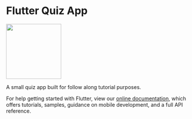 # Flutter Quiz App
<img src="https://user-images.githubusercontent.com/48697774/107272300-7d132500-6a1b-11eb-9af0-9e995e60e401.PNG" width="150">


A small quiz app built for follow along tutorial purposes.


For help getting started with Flutter, view our
[online documentation](https://flutter.dev/docs), which offers tutorials,
samples, guidance on mobile development, and a full API reference.
